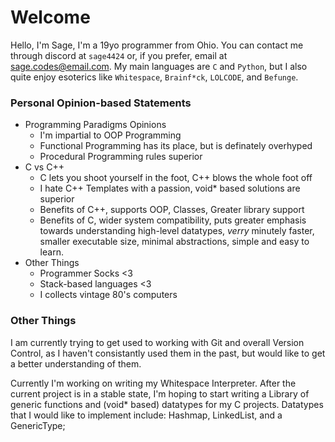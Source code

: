 # Welcome
Hello, I'm Sage, I'm a 19yo programmer from Ohio.
You can contact me through discord at `sage4424` or, if you prefer, email at sage.codes@email.com.
My main languages are `C` and `Python`, but I also quite enjoy esoterics like `Whitespace`, `Brainf*ck`, `LOLCODE`, and `Befunge`.

### Personal Opinion-based Statements
* Programming Paradigms Opinions
  * I'm impartial to OOP Programming
  * Functional Programming has its place, but is definately overhyped
  * Procedural Programming rules superior
* C vs C++
  * C lets you shoot yourself in the foot, C++ blows the whole foot off
  * I hate C++ Templates with a passion, void* based solutions are superior
  * Benefits of C++, supports OOP, Classes, Greater library support
  * Benefits of C, wider system compatibility, puts greater emphasis towards understanding high-level datatypes, *verry* minutely faster, smaller executable size, minimal abstractions, simple and easy to learn.
* Other Things
  * Programmer Socks <3
  * Stack-based languages <3
  * I collects vintage 80's computers
 
### Other Things
I am currently trying to get used to working with Git and overall Version Control, as I haven't consistantly used them in the past, but would like to get a better understanding of them. 

Currently I'm working on writing my Whitespace Interpreter. After the current project is in a stable state, I'm hoping to start writing a Library of generic functions and (void* based) datatypes for my C projects. Datatypes that I would like to implement include: Hashmap, LinkedList, and a GenericType;
